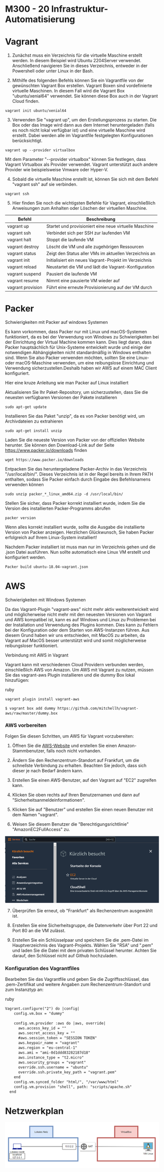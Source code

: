 M300 - 20 Infrastruktur-Automatisierung
===

Vagrant
===
1. Zunächst muss ein Verzeichnis für die virtuelle Maschine erstellt werden. In diesem Beispiel wird Ubuntu 2204Server verwendet. Anschließend navigieren Sie in dieses Verzeichnis, entweder in der Powershell oder unter Linux in der Bash.

2. Mithilfe des folgenden Befehls können Sie ein Vagrantfile von der gewünschten Vagrant Box erstellen. Vagrant Boxen sind vordefinierte virtuelle Maschinen. In diesem Fall wird die Vagrant Box "ubuntu/xenial64" verwendet. Sie können diese Box auch in der Vagrant Cloud finden.
```
vagrant init ubuntu/xenial64
```
3. Verwenden Sie "vagrant up", um den Erstellungsprozess zu starten. Die Box oder das Image wird dann aus dem Internet heruntergeladen (falls es noch nicht lokal verfügbar ist) und eine virtuelle Maschine wird erstellt. Dabei werden alle im Vagrantfile festgelegten Konfigurationen berücksichtigt.
```
vagrant up --provider virtualbox
```
Mit dem Parameter "--provider virtualbox" können Sie festlegen, dass Vagrant Virtualbox als Provider verwendet. Vagrant unterstützt auch andere Provider wie beispielsweise Vmware oder Hyper-V.

4. Sobald die virtuelle Maschine erstellt ist, können Sie sich mit dem Befehl "vagrant ssh" auf sie verbinden.
   
```
vagrant ssh
```

5. Hier finden Sie noch die wichtigsten Befehle für Vagrant, einschließlich Anweisungen zum Anhalten oder Löschen der virtuellen Maschine.


| Befehl | Beschreibung |
| ------ | ------------ |
| vagrant up | Startet und provisioniert eine neue virtuelle Maschine |
| vagrant ssh | Verbindet sich per SSH zur laufenden VM |
| vagrant halt | Stoppt die laufende VM |
| vagrant destroy | Löscht die VM und alle zugehörigen Ressourcen |
| vagrant status | Zeigt den Status aller VMs im aktuellen Verzeichnis an |
| vagrant init | Initialisiert ein neues Vagrant-Projekt im Verzeichnis |
| vagrant reload | Neustartet die VM und lädt die Vagrant-Konfiguration |
| vagrant suspend | Pausiert die laufende VM |
| vagrant resume | Nimmt eine pausierte VM wieder auf |
| vagrant provision | Führt eine erneute Provisionierung auf der VM durch |


Packer
===
Schwierigkeiten mit Packer auf windows Systemen

Es kann vorkommen, dass Packer nur mit Linux und macOS-Systemen funktioniert, da es bei der Verwendung von Windows zu Schwierigkeiten bei der Einrichtung der Virtual Machine kommen kann. Dies liegt daran, dass Packer hauptsächlich für Unix-Systeme entwickelt wurde und einige der notwendigen Abhängigkeiten nicht standardmäßig in Windows enthalten sind. Wenn Sie also Packer verwenden möchten, sollten Sie eine Linux- oder macOS-Maschine verwenden, um eine reibungslose Einrichtung und Verwendung sicherzustellen.Deshalb haben wir AWS auf einem MAC Client konfiguriert.

Hier eine kruze Anleitung wie man Packer auf Linux installiert

Aktualisieren Sie Ihr Paket-Repository, um sicherzustellen, dass Sie die neuesten verfügbaren Versionen der Pakete installieren
```
sudo apt-get update
```
Installieren Sie das Paket "unzip", da es von Packer benötigt wird, um Archivdateien zu extrahieren
```
sudo apt-get install unzip
```
Laden Sie die neueste Version von Packer von der offiziellen Website herunter. Sie können den Download-Link auf der Seite https://www.packer.io/downloads finden
```
wget https://www.packer.io/downloads
```
Entpacken Sie das heruntergeladene Packer-Archiv in das Verzeichnis "/usr/local/bin/". Dieses Verzeichnis ist in der Regel bereits in Ihrem PATH enthalten, sodass Sie Packer einfach durch Eingabe des Befehlsnamens verwenden können
```
sudo unzip packer_*_linux_amd64.zip -d /usr/local/bin/
```
Stellen Sie sicher, dass Packer korrekt installiert wurde, indem Sie die Version des installierten Packer-Programms abrufen
```
packer version
```
Wenn alles korrekt installiert wurde, sollte die Ausgabe die installierte Version von Packer anzeigen. Herzlichen Glückwunsch, Sie haben Packer erfolgreich auf Ihrem Linux-System installiert!

Nachdem Packer installiert ist muss man nur im Verzeichnis gehen und die .json Datei ausführen. Nun sollte automatisch eine Linux VM erstellt und konfiguriert werden.
```
Packer build ubuntu-18.04-vagrant.json
```

AWS
===
Schwierigkeiten mit Windows Systemen

Da das Vagrant-Plugin "vagrant-aws" nicht mehr aktiv weiterentwickelt wird und möglicherweise nicht mehr mit den neuesten Versionen von Vagrant und AWS kompatibel ist, kann es auf Windows und Linux zu Problemen bei der Installation und Verwendung des Plugins kommen. Dies kann zu Fehlern bei der Konfiguration oder dem Starten von AWS-Instanzen führen. Aus diesem Grund haben wir uns entschieden, mit MacOS zu arbeiten, da Vagrant auf MacOS besser unterstützt wird und somit möglicherweise reibungsloser funktioniert.

Verbindung mit AWS in Vagrant

Vagrant kann mit verschiedenen Cloud Providern verbunden werden, einschließlich AWS von Amazon. Um AWS mit Vagrant zu nutzen, müssen Sie das vagrant-aws Plugin installieren und die dummy Box lokal hinzufügen:

ruby
```
vagrant plugin install vagrant-aws
```

```
$ vagrant box add dummy https://github.com/mitchellh/vagrant-aws/raw/master/dummy.box
```
### **AWS vorbereiten**

Folgen Sie diesen Schritten, um AWS für Vagrant vorzubereiten:

1. Öffnen Sie die [AWS-Website](https://aws.amazon.com/de/) und erstellen Sie einen Amazon-Stammbenutzer, falls noch nicht vorhanden.

    
2. Ändern Sie den Rechenzentrum-Standort auf Frankfurt, um die schnellste Verbindung zu erhalten. Beachten Sie jedoch, dass sich dieser je nach Bedarf ändern kann.

3. Erstellen Sie einen AWS-Benutzer, auf den Vagrant auf "EC2" zugreifen kann.


4. Klicken Sie oben rechts auf Ihren Benutzernamen und dann auf "Sicherheitsanmeldeinformationen".


5. Klicken Sie auf "Benutzer" und erstellen Sie einen neuen Benutzer mit dem Namen "vagrant".


6. Weisen Sie diesem Benutzer die "Berechtigungsrichtlinie" "AmazonEC2FullAccess" zu.

![EC2](Screenshot/EC2.png)
    
7. Überprüfen Sie erneut, ob "Frankfurt" als Rechenzentrum ausgewählt ist.

        
8.  Erstellen Sie eine Sicherheitsgruppe, die Datenverkehr über Port 22 und Port 80 an die VM zulässt.


        
9. Erstellen Sie ein Schlüsselpaar und speichern Sie die .pem-Datei im Hauptverzeichnis des Vagrant-Projekts.
Wählen Sie "RSA" und ".pem" und laden Sie die Datei mit dem privaten Schlüssel herunter.
Achten Sie darauf, den Schlüssel nicht auf Github hochzuladen.

### **Konfiguration des Vagrantfiles**

Bearbeiten Sie das Vagrantfile und geben Sie die Zugriffsschlüssel, das .pem-Zertifikat und weitere Angaben zum Rechenzentrum-Standort und zum Instanztyp an:

ruby

```
Vagrant.configure("2") do |config|
    config.vm.box = "dummy"
  
    config.vm.provider :aws do |aws, override|
      aws.access_key_id = ""
      aws.secret_access_key = ""
      #aws.session_token = "SESSION TOKEN"
      aws.keypair_name = "vagrant"
      aws.region = "eu-central-1"
      aws.ami = "ami-0d1ddd83282187d18"
      aws.instance_type = "t2.micro"
      aws.security_groups = "vagrant"
      override.ssh.username = "ubuntu"
      override.ssh.private_key_path = "vagrant.pem"
    end
    config.vm.synced_folder "html/", "/var/www/html"
    config.vm.provision "shell", path: "scripts/apache.sh"
  end
```

Netzwerkplan
===

![Netzwerkplan](Screenshot/Netzplan.png)
